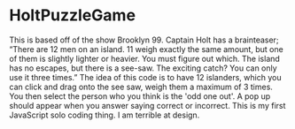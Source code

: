 # HoltPuzzleGame
This is based off of the show Brooklyn 99.
Captain Holt has a brainteaser; 
“There are 12 men on an island. 11 weigh exactly the same amount, but one of them is slightly lighter or heavier. You must figure out which. The island has no escapes, but there is a see-saw. The exciting catch? You can only use it three times.”
The idea of this code is to have 12 islanders, which you can click and drag onto the see saw, weigh them a maximum of 3 times. You then select the person who you think is the 'odd one out'. A pop up should appear when you answer saying correct or incorrect.
This is my first JavaScript solo coding thing.
I am terrible at design. 
